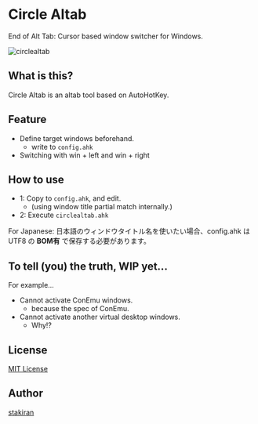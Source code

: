 # Circle Altab
End of Alt Tab: Cursor based window switcher for Windows.

![circlealtab](https://user-images.githubusercontent.com/23325839/153375469-0fd37fcb-73c1-4edb-b00d-b5e2bba800f8.gif)

## What is this?
Circle Altab is an altab tool based on AutoHotKey.

## Feature
- Define target windows beforehand.
    - write to `config.ahk`
- Switching with <keybd>win + left</keybd> and <keybd>win + right</keybd>

## How to use
- 1: Copy to `config.ahk`, and edit.
    - (using window title partial match internally.)
- 2: Execute `circlealtab.ahk`

For Japanese: 日本語のウィンドウタイトル名を使いたい場合、config.ahk は UTF8 の **BOM有** で保存する必要があります。

## To tell (you) the truth, WIP yet...
For example...

- Cannot activate ConEmu windows.
    - because the spec of ConEmu.
- Cannot activate another virtual desktop windows.
    - Why!?

## License
[MIT License](LICENSE)

## Author
[stakiran](https://github.com/stakiran)
